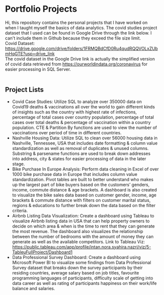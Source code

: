 # Portfolio Projects
Hi, this repository contains the personal projects that I have worked on when I taught myself the basics of data analytics. The covid studies project dataset that I used can be found in Google Drive through the link below. I can't include them in Github because they exceed the file size limit.<br />
Covid Dataset: https://drive.google.com/drive/folders/1FRMQBdCfD0Ru4qudRQQVOLxZUbmHqGTE?usp=drive_link
<br />The covid dataset in the Google Drive link is actually the simplified version of covid data retrieved from https://ourworldindata.org/coronavirus for easier processing in SQL Server.<br /><br />
## Project Lists
* Covid Case Studies: Utilize SQL to analyze over 350000 data on Covid19 deaths & vaccinations all over the world to gain different kinds of  insights such as the country with highest rate of infections, percentage of total cases over country population, percentage of total cases over total deaths & percentage of  vaccination within a country population. CTE & Partition By functions are used to view the number of vaccinations over period of time in different countries.
* Nashville Housing Data: Utilize SQL to clean over 56000 housing data in Nashville, Tennessee, USA that includes date formatting & column value standardization as well as removal of duplicates & unused columns. Substring & parsename functions are used to break down addresses into address, city & states for easier processing of data in the later stage.
* Bike Purchase In Europe Analysis: Perform data cleaning in Excel of over 1000 bike purchase data in Europe that includes column value standardization. Pivot tables are built to better understand who makes up the largest part of bike buyers based on the customers’ genders, income, commute distance & age brackets. A dashboard is also created to visualize the bike sales data based on customer gender, income, age brackets & commute distance with filters on customer marital status, regions & educations to further break down the data based on the filter criteria.
* Airbnb Listing Data Visualization: Create a dashboard using Tableau to visualize Airbnb listing data in USA that can help property owners to decide on which area & when is the time to rent that they can generate the most revenue. The dashboard also visualizes the relationship between the number of bedrooms with the amount of money they can generate as well as the available competitors. Link to Tableau Viz: https://public.tableau.com/app/profile/intan.nora.syahira.nazri/viz/5-TableuFullProject/Dashboard1
* Data Professional Survey Dashboard: Create a dashboard using Microsoft Power BI to visualize some findings from Data Professional Survey dataset that breaks down the survey participants by their residing countries, average salary based on job titles, favourite programming languages of participants, difficulty scale of getting into data career as well as rating of participants happiness on their work/life balance and salaries.
